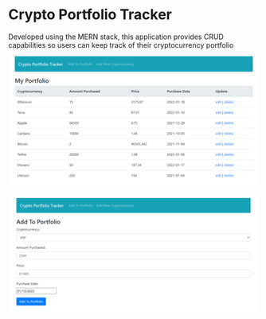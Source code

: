 # Crypto Portfolio Tracker

Developed using the MERN stack, this application provides CRUD capabilities so users can keep track of their cryptocurrency portfolio

![](/public/readme_images/crypto1.png)

![](/public/readme_images/crypto2.png)